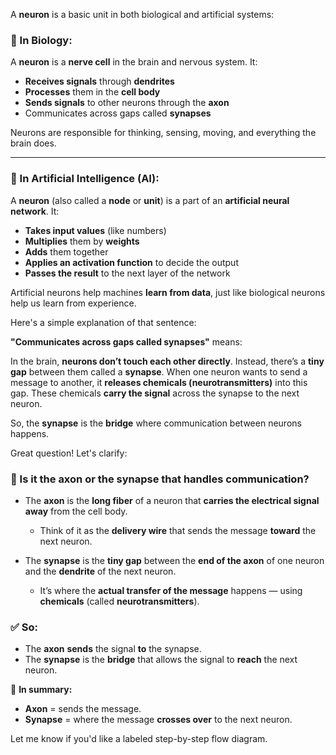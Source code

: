 A **neuron** is a basic unit in both biological and artificial systems:

### 🧠 In Biology:

A **neuron** is a **nerve cell** in the brain and nervous system. It:

* **Receives signals** through **dendrites**
* **Processes** them in the **cell body**
* **Sends signals** to other neurons through the **axon**
* Communicates across gaps called **synapses**

Neurons are responsible for thinking, sensing, moving, and everything the brain does.

---

### 🤖 In Artificial Intelligence (AI):

A **neuron** (also called a **node** or **unit**) is a part of an **artificial neural network**. It:

* **Takes input values** (like numbers)
* **Multiplies** them by **weights**
* **Adds** them together
* **Applies an activation function** to decide the output
* **Passes the result** to the next layer of the network

Artificial neurons help machines **learn from data**, just like biological neurons help us learn from experience.

Here's a simple explanation of that sentence:

**"Communicates across gaps called synapses"** means:

In the brain, **neurons don’t touch each other directly**.
Instead, there’s a **tiny gap** between them called a **synapse**.
When one neuron wants to send a message to another, it **releases chemicals (neurotransmitters)** into this gap.
These chemicals **carry the signal** across the synapse to the next neuron.

So, the **synapse** is the **bridge** where communication between neurons happens.

Great question! Let's clarify:

### 🧠 Is it the **axon** or the **synapse** that handles communication?

* The **axon** is the **long fiber** of a neuron that **carries the electrical signal away** from the cell body.

  * Think of it as the **delivery wire** that sends the message **toward** the next neuron.

* The **synapse** is the **tiny gap** between the **end of the axon** of one neuron and the **dendrite** of the next neuron.

  * It’s where the **actual transfer of the message** happens — using **chemicals** (called **neurotransmitters**).

### ✅ So:

* The **axon** **sends** the signal **to** the synapse.
* The **synapse** is the **bridge** that allows the signal to **reach** the next neuron.

🔁 **In summary:**

* **Axon** = sends the message.
* **Synapse** = where the message **crosses over** to the next neuron.

Let me know if you'd like a labeled step-by-step flow diagram.


